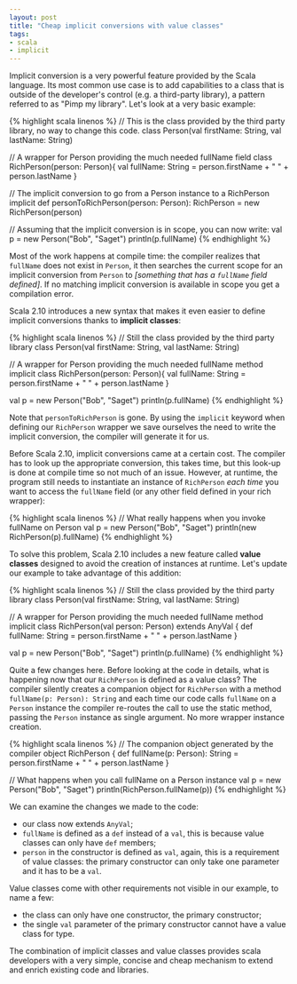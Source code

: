 ```yaml
---
layout: post
title: "Cheap implicit conversions with value classes"
tags:
- scala
- implicit
---
```


Implicit conversion is a very powerful feature provided by the Scala language. Its most common use case is to add capabilities to a class that is outside of the developer's control (e.g. a third-party library), a pattern referred to as "Pimp my library". Let's look at a very basic example:

{% highlight scala linenos %}
// This is the class provided by the third party library, no way to change this code.
class Person(val firstName: String, val lastName: String)

// A wrapper for Person providing the much needed fullName field
class RichPerson(person: Person){
  val fullName: String = person.firstName + " " + person.lastName
}

// The implicit conversion to go from a Person instance to a RichPerson
implicit def personToRichPerson(person: Person): RichPerson = 
  new RichPerson(person)

// Assuming that the implicit conversion is in scope, you can now write:
val p = new Person("Bob", "Saget")
println(p.fullName)
{% endhighlight %}

Most of the work happens at compile time: the compiler realizes that `fullName` does not exist in `Person`, it then searches the current scope for an implicit conversion from `Person` to *[something that has a `fullName` field defined]*. If no matching implicit conversion is available in scope you get a compilation error.

Scala 2.10 introduces a new syntax that makes it even easier to define implicit conversions thanks to **implicit classes**:

{% highlight scala linenos %}
// Still the class provided by the third party library
class Person(val firstName: String, val lastName: String)

// A wrapper for Person providing the much needed fullName method
implicit class RichPerson(person: Person){
  val fullName: String = person.firstName + " " + person.lastName
}

val p = new Person("Bob", "Saget")
println(p.fullName)
{% endhighlight %}

Note that `personToRichPerson` is gone. By using the `implicit` keyword when defining our `RichPerson` wrapper we save ourselves the need to write the implicit conversion, the compiler will generate it for us.

Before Scala 2.10, implicit conversions came at a certain cost. The compiler has to look up the appropriate conversion, this takes time, but this look-up is done at compile time so not much of an issue. However, at runtime, the program still needs to instantiate an instance of `RichPerson` *each time* you want to access the `fullName` field (or any other field defined in your rich wrapper):

{% highlight scala linenos %}
// What really happens when you invoke fullName on Person
val p = new Person("Bob", "Saget")
println(new RichPerson(p).fullName)
{% endhighlight %}

To solve this problem, Scala 2.10 includes a new feature called **value classes** designed to avoid the creation of instances at runtime.  Let's update our example to take advantage of this addition:

{% highlight scala linenos %}
// Still the class provided by the third party library
class Person(val firstName: String, val lastName: String)

// A wrapper for Person providing the much needed fullName method
implicit class RichPerson(val person: Person) extends AnyVal {
  def fullName: String = person.firstName + " " + person.lastName
}

val p = new Person("Bob", "Saget")
println(p.fullName)
{% endhighlight %}

Quite a few changes here. Before looking at the code in details, what is happening now that our `RichPerson` is defined as a value class?  The compiler silently creates a companion object for `RichPerson` with a method `fullName(p: Person): String` and each time our code calls `fullName` on a `Person` instance the compiler re-routes the call to use the static method, passing the `Person` instance as single argument.  No more wrapper instance creation.

{% highlight scala linenos %}
// The companion object generated by the compiler
object RichPerson {
  def fullName(p: Person): String = 
    person.firstName + " " + person.lastName
}

// What happens when you call fullName on a Person instance
val p = new Person("Bob", "Saget")
println(RichPerson.fullName(p))
{% endhighlight %}

We can examine the changes we made to the code:

- our class now extends `AnyVal`;
- `fullName` is defined as a `def` instead of a `val`, this is because value classes can only have `def` members;
- `person` in the constructor is defined as `val`, again, this is a requirement of value classes: the primary constructor can only take one parameter and it has to be a `val`.

Value classes come with other requirements not visible in our example, to name a few:

- the class can only have one constructor, the primary constructor;
- the single `val` parameter of the primary constructor cannot have a value class for type.

The combination of implicit classes and value classes provides scala developers with a very simple, concise and cheap mechanism to extend and enrich existing code and libraries.
 

